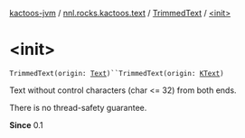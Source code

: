 [kactoos-jvm](../../index.md) / [nnl.rocks.kactoos.text](../index.md) / [TrimmedText](index.md) / [&lt;init&gt;](./-init-.md)

# &lt;init&gt;

`TrimmedText(origin: `[`Text`](../../nnl.rocks.kactoos/-text/index.md)`)``TrimmedText(origin: `[`KText`](../../nnl.rocks.kactoos/-k-text.md)`)`

Text without control characters (char &lt;= 32) from both ends.

There is no thread-safety guarantee.

**Since**
0.1

